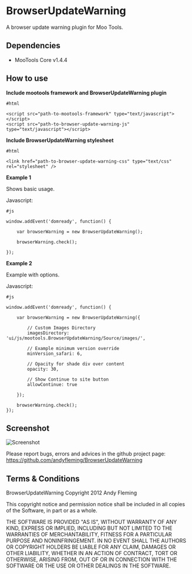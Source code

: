BrowserUpdateWarning
===========

A browser update warning plugin for Moo Tools. 

Dependencies
------------

- MooTools Core v1.4.4


How to use
----------

**Include mootools framework and BrowserUpdateWarning plugin**

	#html

	<script src="path-to-mootools-framework" type="text/javascript"></script>
	<script src="path-to-browser-update-warning-js" type="text/javascript"></script>

**Include BrowserUpdateWarning stylesheet**

	#html

	<link href="path-to-browser-update-warning-css" type="text/css" rel="stylesheet" />

**Example 1**

Shows basic usage.

Javascript:

	#js
	
	window.addEvent('domready', function() {
		
		var browserWarning = new BrowserUpdateWarning();
		
		browserWarning.check();
		
	});
	
**Example 2**

Example with options.

Javascript:

	#js
	
	window.addEvent('domready', function() {
	
		var browserWarning = new BrowserUpdateWarning({
		
			// Custom Images Directory
			imagesDirectory: 'ui/js/mootools.BrowserUpdateWarning/Source/images/',
			
			// Example minimum version override
			minVersion_safari: 6,
			
			// Opacity for shade div over content
			opacity: 30,
			
			// Show Continue to site button
			allowContinue: true
			
		});
		
		browserWarning.check();
	});


Screenshot
-----------------

![Screenshot](http://andyfleming.com/code/browser-update-warning-for-mootools/images/screenshot-1.png)

Please report bugs, errors and advices in the github project page: https://github.com/andyfleming/BrowserUpdateWarning


Terms & Conditions
-----
 
BrowserUpdateWarning
Copyright 2012 Andy Fleming

This copyright notice and permission notice shall be included in
all copies of the Software, in part or as a whole.

THE SOFTWARE IS PROVIDED "AS IS", WITHOUT WARRANTY OF ANY KIND, EXPRESS OR
IMPLIED, INCLUDING BUT NOT LIMITED TO THE WARRANTIES OF MERCHANTABILITY,
FITNESS FOR A PARTICULAR PURPOSE AND NONINFRINGEMENT. IN NO EVENT SHALL THE
AUTHORS OR COPYRIGHT HOLDERS BE LIABLE FOR ANY CLAIM, DAMAGES OR OTHER
LIABILITY, WHETHER IN AN ACTION OF CONTRACT, TORT OR OTHERWISE, ARISING FROM,
OUT OF OR IN CONNECTION WITH THE SOFTWARE OR THE USE OR OTHER DEALINGS IN THE
SOFTWARE.